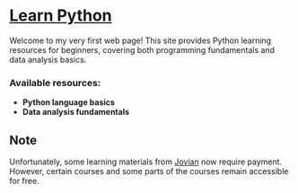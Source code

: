 # [Learn Python](https://t-naing.github.io/learn-python/)  

Welcome to my very first web page! This site provides Python learning resources for beginners, covering both programming fundamentals and data analysis basics.  

### Available resources:  
- **Python language basics**  
- **Data analysis fundamentals**  

## Note  
Unfortunately, some learning materials from [Jovian](https://jovian.ai/) now require payment. However, certain courses and some parts of the courses remain accessible for free.  